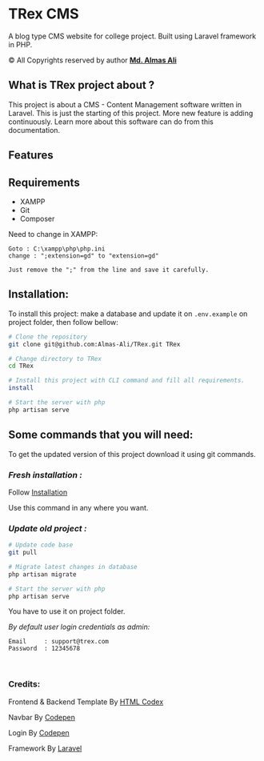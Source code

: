 # TRex CMS

A blog type CMS website for college project. Built using Laravel framework in PHP.

© All Copyrights reserved by author **[Md. Almas Ali][1]**

## What is TRex project about ?

This project is about a CMS - Content Management software written in Laravel. This is just the starting of this project. More new feature is adding continuously. Learn more about this software can do from this documentation.

## Features


## Requirements

- XAMPP
- Git
- Composer


Need to change in XAMPP: 

    Goto : C:\xampp\php\php.ini
    change : ";extension=gd" to "extension=gd"

    Just remove the ";" from the line and save it carefully.


<div id="installation"></div>

## Installation:

To install this project:
make a database and update it on `.env.example` on project folder, then follow bellow:

```bash
# Clone the repository
git clone git@github.com:Almas-Ali/TRex.git TRex

# Change directory to TRex
cd TRex

# Install this project with CLI command and fill all requirements.
install

# Start the server with php
php artisan serve
```

## Some commands that you will need:

To get the updated version of this project download it using git commands. <br>

### ***Fresh installation :***

Follow <a href="#installation">Installation</a>

Use this command in any where you want.

### ***Update old project :***

```bash
# Update code base 
git pull

# Migrate latest changes in database
php artisan migrate

# Start the server with php
php artisan serve

```

You have to use it on project folder.

*By default user login credentials as admin:*

    Email     : support@trex.com
    Password  : 12345678



<br>

### Credits:
<p>Frontend & Backend Template By <a href="https://htmlcodex.com">HTML Codex</a></p>
<p>Navbar By <a href="https://codepen.io/acarlie/pen/JjPKmmV">Codepen</a></p>
<p>Login By <a href="https://codepen.io/KY64/pen/jJdwBp">Codepen</a></p>
<p>Framework By <a href="https://laravel.com">Laravel</a></p>


[1]: <https://github.com/Almas-Ali> "Md. Almas Ali Github"


